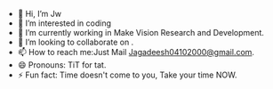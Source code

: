 - 👋 Hi, I’m Jw
- 👀 I’m interested in coding
- 🌱 I’m currently working in Make Vision Research and Development.
- 💞️ I’m looking to collaborate on .
- 📫 How to reach me:Just Mail Jagadeesh04102000@gmail.com.
- 😄 Pronouns: TiT for tat.
- ⚡ Fun fact: Time doesn't come to you, Take your time NOW.

<!---
Jw0410/Jw0410 is a ✨ special ✨ repository because its `README.md` (this file) appears on your GitHub profile.
You can click the Preview link to take a look at your changes.
--->
